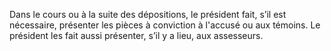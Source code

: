 Dans le cours ou à la suite des dépositions, le président fait, s’il est nécessaire, présenter les pièces à conviction à l'accusé ou aux témoins.
Le président les fait aussi présenter, s’il y a lieu, aux assesseurs.